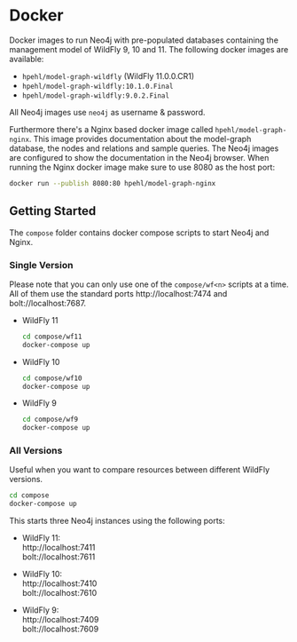 # Docker 

Docker images to run Neo4j with pre-populated databases containing the management model of WildFly 9, 10 and 11. The following docker images are available:

- `hpehl/model-graph-wildfly` (WildFly 11.0.0.CR1)
- `hpehl/model-graph-wildfly:10.1.0.Final`
- `hpehl/model-graph-wildfly:9.0.2.Final`

All Neo4j images use `neo4j` as username & password.

Furthermore there's a Nginx based docker image called `hpehl/model-graph-nginx`. This image provides documentation about the model-graph database, the nodes and relations and sample queries. The Neo4j images are configured to show the documentation in the Neo4j browser. When running the Nginx docker image make sure to use 8080 as the host port:

```bash
docker run --publish 8080:80 hpehl/model-graph-nginx
``` 

## Getting Started

The `compose` folder contains docker compose scripts to start Neo4j and Nginx.  

### Single Version

Please note that you can only use one of the `compose/wf<n>` scripts at a time. All of them use the standard ports http://localhost:7474 and bolt://localhost:7687.

- WildFly 11

    ```bash
    cd compose/wf11
    docker-compose up
    ```

- WildFly 10

    ```bash
    cd compose/wf10
    docker-compose up
    ```

- WildFly 9

    ```bash
    cd compose/wf9
    docker-compose up
    ```

### All Versions

Useful when you want to compare resources between different WildFly versions.

```bash
cd compose
docker-compose up
```

This starts three Neo4j instances using the following ports:

- WildFly 11:  
  http://localhost:7411  
  bolt://localhost:7611 
  
- WildFly 10:  
  http://localhost:7410  
  bolt://localhost:7610
  
- WildFly 9:  
  http://localhost:7409  
  bolt://localhost:7609

